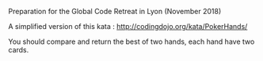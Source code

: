 Preparation for the Global Code Retreat in Lyon (November 2018)

A simplified version of this kata : http://codingdojo.org/kata/PokerHands/

You should compare and return the best of two hands, each hand have two cards.
